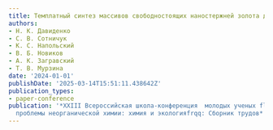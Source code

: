 ```yaml
---
title: Темплатный синтез массивов свободностоящих наностержней золота для задач фотоники
authors:
- Н. К. Давиденко
- С. В. Сотничук
- К. С. Напольский
- В. Б. Новиков
- А. К. Загравский
- Т. В. Мурзина
date: '2024-01-01'
publishDate: '2025-03-14T15:51:11.438642Z'
publication_types:
- paper-conference
publication: '*XXIII Всероссийская школа-конференция  молодых ученых flqqАктуальные
  проблемы неорганической химии: химия и экологияfrqq: Сборник трудов*'
---
```


